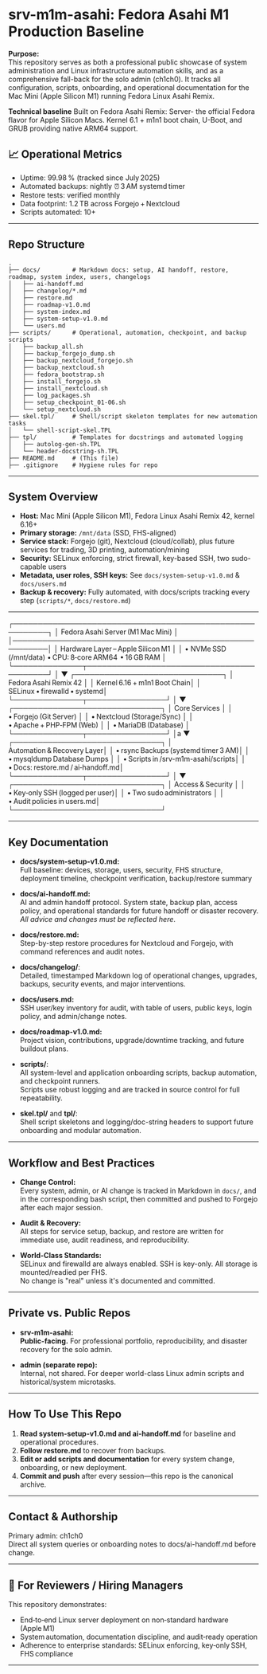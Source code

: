 # srv-m1m-asahi: Fedora Asahi M1 Production Baseline

**Purpose:**  
This repository serves as both a professional public showcase of system administration and Linux infrastructure automation skills, and as a comprehensive fall-back for the solo admin (ch1ch0). It tracks all configuration, scripts, onboarding, and operational documentation for the Mac Mini (Apple Silicon M1) running Fedora Linux Asahi Remix.

**Technical baseline** 
Built on Fedora Asahi Remix: Server- the official Fedora flavor for Apple Silicon Macs. Kernel 6.1 + m1n1 boot chain, U-Boot, and GRUB providing native ARM64 support. 

## 📈 Operational Metrics
- Uptime: 99.98 % (tracked since July 2025)
- Automated backups: nightly ⏰ 3 AM systemd timer
- Restore tests: verified monthly
- Data footprint: 1.2 TB across Forgejo + Nextcloud
- Scripts automated: 10+


***

## Repo Structure

```
.
├── docs/         # Markdown docs: setup, AI handoff, restore, roadmap, system index, users, changelogs
│   ├── ai-handoff.md
│   ├── changelog/*.md
│   ├── restore.md
│   ├── roadmap-v1.0.md
│   ├── system-index.md
│   ├── system-setup-v1.0.md
│   └── users.md
├── scripts/      # Operational, automation, checkpoint, and backup scripts
│   ├── backup_all.sh
│   ├── backup_forgejo_dump.sh
│   ├── backup_nextcloud_forgejo.sh
│   ├── backup_nextcloud.sh
│   ├── fedora_bootstrap.sh
│   ├── install_forgejo.sh
│   ├── install_nextcloud.sh
│   ├── log_packages.sh
│   ├── setup_checkpoint_01-06.sh
│   └── setup_nextcloud.sh
├── skel.tpl/     # Shell/script skeleton templates for new automation tasks
│   └── shell-script-skel.TPL
├── tpl/          # Templates for docstrings and automated logging
│   ├── autolog-gen-sh.TPL
│   └── header-docstring-sh.TPL
├── README.md     # (This file)
├── .gitignore    # Hygiene rules for repo
```

***

## System Overview

- **Host:** Mac Mini (Apple Silicon M1), Fedora Linux Asahi Remix 42, kernel 6.16+
- **Primary storage:** `/mnt/data` (SSD, FHS-aligned)
- **Service stack:** Forgejo (git), Nextcloud (cloud/collab), plus future services for trading, 3D printing, automation/mining
- **Security:** SELinux enforcing, strict firewall, key-based SSH, two sudo-capable users
- **Metadata, user roles, SSH keys:** See `docs/system-setup-v1.0.md` & `docs/users.md`
- **Backup & recovery:** Fully automated, with docs/scripts tracking every step (`scripts/*`, `docs/restore.md`)

***

┌─────────────────────────────────────────────────────────┐
│                     Fedora Asahi Server (M1 Mac Mini)   │
│─────────────────────────────────────────────────────────│
│                Hardware Layer – Apple Silicon M1        │
│   • NVMe SSD (/mnt/data)   • CPU: 8‑core ARM64  • 16 GB RAM │
└──────────────┬──────────────────────────────────────────┘
               │
               ▼
┌──────────────────────────────┐
│      Fedora Asahi Remix 42   │
│  Kernel 6.16 + m1n1 Boot Chain│
│  SELinux • firewalld • systemd│
└──────────────┬────────────────┘
               │
               ▼
┌──────────────────────────────┐
│        Core Services         │
│  • Forgejo (Git Server)      │
│  • Nextcloud (Storage/Sync)  │
│  • Apache + PHP‑FPM (Web)    │
│  • MariaDB (Database)        │
└──────────────┬────────────────┘
               │a
               ▼
┌──────────────────────────────┐
│     Automation & Recovery Layer│
│  • rsync Backups (systemd timer 3 AM)│
│  • mysqldump Database Dumps   │
│  • Scripts in /srv-m1m-asahi/scripts│
│  • Docs: restore.md / ai‑handoff.md│
└──────────────┬────────────────┘
               │
               ▼
┌──────────────────────────────┐
│        Access & Security      │
│  • Key‑only SSH (logged per user)│
│  • Two sudo administrators    │
│  • Audit policies in users.md│
└──────────────────────────────┘

***

## Key Documentation

- **docs/system-setup-v1.0.md:**  
  Full baseline: devices, storage, users, security, FHS structure, deployment timeline, checkpoint verification, backup/restore summary

- **docs/ai-handoff.md:**  
  AI and admin handoff protocol. System state, backup plan, access policy, and operational standards for future handoff or disaster recovery. *All advice and changes must be reflected here*.

- **docs/restore.md:**  
  Step-by-step restore procedures for Nextcloud and Forgejo, with command references and audit notes.

- **docs/changelog/**:  
  Detailed, timestamped Markdown log of operational changes, upgrades, backups, security events, and major interventions.

- **docs/users.md:**  
  SSH user/key inventory for audit, with table of users, public keys, login policy, and admin/change notes.

- **docs/roadmap-v1.0.md:**  
  Project vision, contributions, upgrade/downtime tracking, and future buildout plans.

- **scripts/**:  
  All system-level and application onboarding scripts, backup automation, and checkpoint runners.  
  Scripts use robust logging and are tracked in source control for full repeatability.

- **skel.tpl/** and **tpl/**:  
  Shell script skeletons and logging/doc-string headers to support future onboarding and modular automation.

***

## Workflow and Best Practices

- **Change Control:**  
  Every system, admin, or AI change is tracked in Markdown in `docs/`, and in the corresponding bash script, then committed and pushed to Forgejo after each major session.

- **Audit & Recovery:**  
  All steps for service setup, backup, and restore are written for immediate use, audit readiness, and reproducibility.

- **World-Class Standards:**  
  SELinux and firewalld are always enabled. SSH is key-only. All storage is mounted/readied per FHS.  
  No change is "real" unless it's documented and committed.

***

## Private vs. Public Repos

- **srv-m1m-asahi:**  
  **Public-facing.** For professional portfolio, reproducibility, and disaster recovery for the solo admin.

- **admin (separate repo):**  
  Internal, not shared. For deeper world-class Linux admin scripts and historical/system microtasks.

***

## How To Use This Repo

1. **Read system-setup-v1.0.md and ai-handoff.md** for baseline and operational procedures.
2. **Follow restore.md** to recover from backups.
3. **Edit or add scripts and documentation** for every system change, onboarding, or new deployment.
4. **Commit and push** after every session—this repo is the canonical archive.

***

## Contact & Authorship

Primary admin: ch1ch0  
Direct all system queries or onboarding notes to docs/ai-handoff.md before change.

***

## 🧭 For Reviewers / Hiring Managers
This repository demonstrates:
- End‑to‑end Linux server deployment on non‑standard hardware (Apple M1)
- System automation, documentation discipline, and audit‑ready operation
- Adherence to enterprise standards: SELinux enforcing, key‑only SSH, FHS compliance

***
